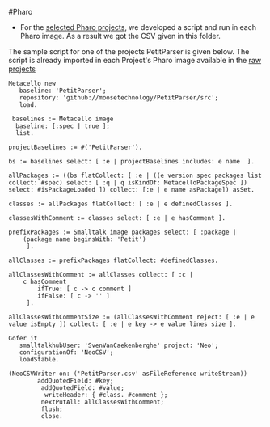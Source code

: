 #Pharo
 - For  the [selected Pharo projects](https://doi.org/10.5281/zenodo.4311839), we developed a script and run in each Pharo image.
 As a result we got the CSV given in this folder.

The sample script for one of the projects PetitParser is given below. The script is already imported in each Project's Pharo image available in the [raw projects]((https://doi.org/10.5281/zenodo.4311839)) 

```
Metacello new
   baseline: 'PetitParser';
   repository: 'github://moosetechnology/PetitParser/src';
   load.

 baselines := Metacello image
  baseline: [:spec | true ];
  list.

projectBaselines := #('PetitParser').

bs := baselines select: [ :e | projectBaselines includes: e name  ].

allPackages := ((bs flatCollect: [ :e | ((e version spec packages list collect: #spec) select: [ :q | q isKindOf: MetacelloPackageSpec ]) select: #isPackageLoaded ]) collect: [:e | e name asPackage]) asSet.

classes := allPackages flatCollect: [ :e | e definedClasses ].

classesWithComment := classes select: [ :e | e hasComment ].

prefixPackages := Smalltalk image packages select: [ :package | 
	(package name beginsWith: 'Petit') 
	 ].

allClasses := prefixPackages flatCollect: #definedClasses.

allClassesWithComment := allClasses collect: [ :c |  
	c hasComment 
		ifTrue: [ c -> c comment ]
		ifFalse: [ c -> '' ]
	 ].

allClassesWithCommentSize := (allClassesWithComment reject: [ :e | e value isEmpty ]) collect: [ :e | e key -> e value lines size ].

Gofer it
   smalltalkhubUser: 'SvenVanCaekenberghe' project: 'Neo';
   configurationOf: 'NeoCSV';
   loadStable.

(NeoCSVWriter on: ('PetitParser.csv' asFileReference writeStream))
        addQuotedField: #key;
         addQuotedField: #value;
          writeHeader: { #class. #comment };
         nextPutAll: allClassesWithComment;
         flush;
         close.
```